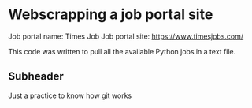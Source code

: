 # Webscrapping a job portal site

Job portal name: Times Job
Job portal site: https://www.timesjobs.com/

This code was written to pull all the available Python jobs in a text file.

## Subheader

Just a practice to know how git works
